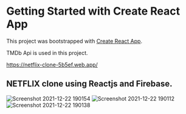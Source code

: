 # Getting Started with Create React App

This project was bootstrapped with [Create React App](https://github.com/facebook/create-react-app).

TMDb Api is used in this project.

https://netflix-clone-5b5ef.web.app/
## NETFLIX clone using Reactjs and Firebase.


![Screenshot 2021-12-22 190154](https://user-images.githubusercontent.com/61231732/147100451-3e81e309-fb79-400d-aeab-a19e2eeb0555.png)
![Screenshot 2021-12-22 190112](https://user-images.githubusercontent.com/61231732/147100439-c1b644ea-48bb-4fad-9adc-288a19a64978.png)
![Screenshot 2021-12-22 190138](https://user-images.githubusercontent.com/61231732/147100448-c7f7e8d8-1e84-4df4-8201-9061adafa428.png)

